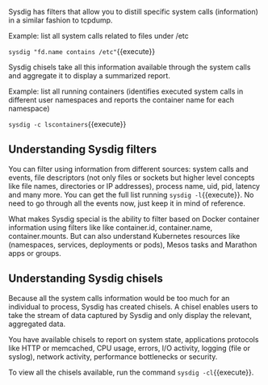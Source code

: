 Sysdig has filters that allow you to distill specific system calls (information) in a similar fashion to tcpdump.

Example: list all system calls related to files under /etc

`sysdig "fd.name contains /etc"`{{execute}}

Sysdig chisels take all this information available through the system calls and aggregate it to display a summarized report.

Example: list all running containers (identifies executed system calls in different user namespaces and reports the container name for each namespace)

`sysdig -c lscontainers`{{execute}}

## Understanding Sysdig filters

You can filter using information from different sources: system calls and events, file descriptors (not only files or sockets but higher level concepts like file names, directories or IP addresses), process name, uid, pid, latency and many more. You can get the full list running `sysdig -l`{{execute}}. No need to go through all the events now, just keep it in mind of reference.

What makes Sysdig special is the ability to filter based on Docker container information using filters like like container.id, container.name, container.mounts. But can also understand Kubernetes resources like (namespaces, services, deployments or pods), Mesos tasks and Marathon apps or groups.

## Understanding Sysdig chisels

Because all the system calls information would be too much for an individual to process, Sysdig has created chisels. A chisel enables users to take the stream of data captured by Sysdig and only display the relevant, aggregated data.

You have available chisels to report on system state, applications protocols like HTTP or memcached, CPU usage, errors, I/O activity, logging (file or syslog), network activity, performance bottlenecks or security.

To view all the chisels available, run the command `sysdig -cl`{{execute}}.
